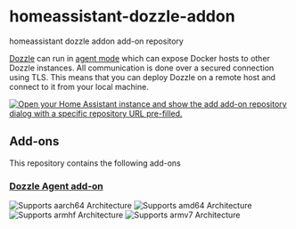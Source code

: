 # homeassistant-dozzle-addon
homeassistant dozzle addon add-on repository

 
[Dozzle](https://dozzle.dev/) can run in [agent mode](https://dozzle.dev/guide/agent) which can expose Docker hosts to other Dozzle instances. All communication is done over a secured connection using TLS. This means that you can deploy Dozzle on a remote host and connect to it from your local machine.

[![Open your Home Assistant instance and show the add add-on repository dialog with a specific repository URL pre-filled.](https://my.home-assistant.io/badges/supervisor_add_addon_repository.svg)](https://my.home-assistant.io/redirect/supervisor_add_addon_repository/?repository_url=https%3A%2F%2Fgithub.com%2FErreur32t%2Fhomeassistant-dozzle-addon)

## Add-ons

This repository contains the following add-ons

### [Dozzle Agent add-on](./dozzle-agent)

![Supports aarch64 Architecture][aarch64-shield]
![Supports amd64 Architecture][amd64-shield]
![Supports armhf Architecture][armhf-shield]
![Supports armv7 Architecture][armv7-shield]

[aarch64-shield]: https://img.shields.io/badge/aarch64-yes-green.svg
[amd64-shield]: https://img.shields.io/badge/amd64-yes-green.svg
[armhf-shield]: https://img.shields.io/badge/armhf-yes-green.svg
[armv7-shield]: https://img.shields.io/badge/armv7-yes-green.svg

